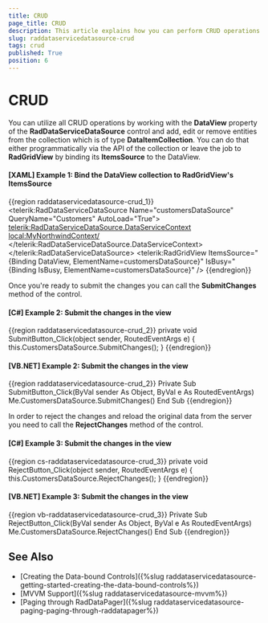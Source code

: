 ```yaml
---
title: CRUD
page_title: CRUD
description: This article explains how you can perform CRUD operations in RadDataServiceDataSource.
slug: raddataservicedatasource-crud
tags: crud
published: True
position: 6
---
```


# CRUD

You can utilize all CRUD operations by working with the __DataView__ property of the __RadDataServiceDataSource__ control and add, edit or remove entities from the collection which is of type **DataItemCollection**. You can do that either programmatically via the API of the collection or leave the job to __RadGridView__ by binding its __ItemsSource__ to the DataView.

#### __[XAML] Example 1: Bind the DataView collection to RadGridView's ItemsSource__
{{region raddataservicedatasource-crud_1}}
    <Grid>
        <telerik:RadDataServiceDataSource Name="customersDataSource" QueryName="Customers" AutoLoad="True">
            <telerik:RadDataServiceDataSource.DataServiceContext>
                <local:MyNorthwindContext/>
            </telerik:RadDataServiceDataSource.DataServiceContext>
        </telerik:RadDataServiceDataSource>
        <telerik:RadGridView ItemsSource="{Binding DataView, ElementName=customersDataSource}" IsBusy="{Binding IsBusy, ElementName=customersDataSource}" />
    </Grid>
{{endregion}}

Once you're ready to submit the changes you can call the __SubmitChanges__ method of the control.

#### __[C#] Example 2: Submit the changes in the view__
{{region raddataservicedatasource-crud_2}}
    private void SubmitButton_Click(object sender, RoutedEventArgs e)
    {
        this.CustomersDataSource.SubmitChanges();
    }
{{endregion}}

#### __[VB.NET] Example 2: Submit the changes in the view__
{{region raddataservicedatasource-crud_2}}
	Private Sub SubmitButton_Click(ByVal sender As Object, ByVal e As RoutedEventArgs)
		Me.CustomersDataSource.SubmitChanges()
	End Sub
{{endregion}}

In order to reject the changes and reload the original data from the server you need to call the __RejectChanges__ method of the control.

#### __[C#] Example 3: Submit the changes in the view__
{{region cs-raddataservicedatasource-crud_3}}
    private void RejectButton_Click(object sender, RoutedEventArgs e)
    {
        this.CustomersDataSource.RejectChanges();
    }
{{endregion}}

#### __[VB.NET] Example 3: Submit the changes in the view__
{{region vb-raddataservicedatasource-crud_3}}
	Private Sub RejectButton_Click(ByVal sender As Object, ByVal e As RoutedEventArgs)
		Me.CustomersDataSource.RejectChanges()
	End Sub
{{endregion}}

## See Also
* [Creating the Data-bound Controls]({%slug raddataservicedatasource-getting-started-creating-the-data-bound-controls%})
* [MVVM Support]({%slug raddataservicedatasource-mvvm%})
* [Paging through RadDataPager]({%slug raddataservicedatasource-paging-paging-through-raddatapager%})